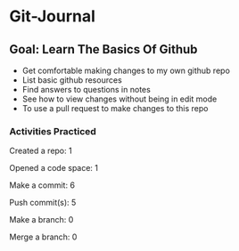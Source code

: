 # Git-Journal
## Goal: Learn The Basics Of Github
- Get comfortable making changes to my own github repo
- List basic github resources
- Find answers to questions in notes
- See how to view changes without being in edit mode
- To use a pull request to make changes to this repo
### Activities Practiced
Created a repo: 1

Opened a code space: 1

Make a commit: 6

Push commit(s): 5

Make a branch: 0

Merge a branch: 0
